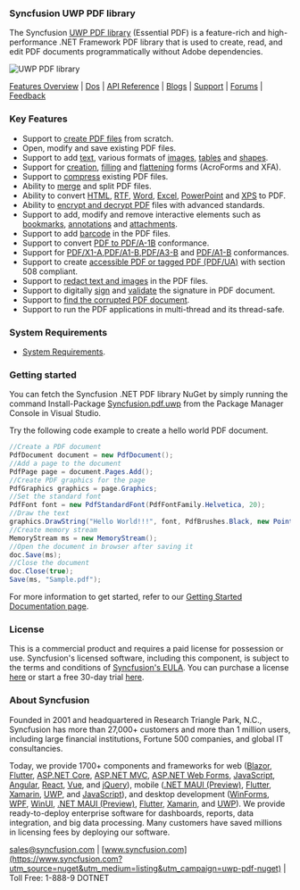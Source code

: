 ### Syncfusion UWP PDF library
The Syncfusion [UWP PDF library](https://www.syncfusion.com/pdf-framework/net?utm_source=nuget&utm_medium=listing&utm_campaign=uwp-pdf-nuget) (Essential PDF) is a feature-rich and high-performance .NET Framework PDF library that is used to create, read, and edit PDF documents programmatically without Adobe dependencies.

![UWP PDF library](https://cdn.syncfusion.com/nuget-readme/fileformats/net-pdf-library.png)

[Features Overview](https://www.syncfusion.com/pdf-framework/net?utm_source=nuget&utm_medium=listing&utm_campaign=uwp-pdf-nuget) | [Dos](https://help.syncfusion.com/file-formats/pdf/overview?utm_source=nuget&utm_medium=listing&utm_campaign=uwp-pdf-nuget) | [API Reference](https://help.syncfusion.com/cr/file-formats/Syncfusion.Pdf.html?utm_source=nuget&utm_medium=listing&utm_campaign=uwp-pdf-nuget) | [Blogs](https://www.syncfusion.com/blogs/?s=pdf?utm_source=nuget&utm_medium=listing&utm_campaign=uwp-pdf-nuget) | [Support](https://www.syncfusion.com/support/directtrac/incidents/newincident?utm_source=nuget&utm_medium=listing&utm_campaign=uwp-pdf-nuget) | [Forums](https://www.syncfusion.com/forums/uwp?utm_source=nuget&utm_medium=listing&utm_campaign=uwp-pdf-nuget) | [Feedback](https://www.syncfusion.com/feedback/uwp?utm_source=nuget&utm_medium=listing&utm_campaign=uwp-pdf-nuget)

### Key Features

* Support to [create PDF files](https://help.syncfusion.com/file-formats/pdf/create-pdf-file-in-uwp?utm_source=nuget&utm_medium=listing&utm_campaign=uwp-pdf-nuget) from scratch.
* Open, modify and save existing PDF files.
* Support to add [text](https://help.syncfusion.com/file-formats/pdf/working-with-text?utm_source=nuget&utm_medium=listing&utm_campaign=uwp-pdf-nuget), various formats of [images](https://help.syncfusion.com/file-formats/pdf/working-with-images?utm_source=nuget&utm_medium=listing&utm_campaign=uwp-pdf-nuget), [tables](https://help.syncfusion.com/file-formats/pdf/working-with-tables?utm_source=nuget&utm_medium=listing&utm_campaign=uwp-pdf-nuget) and [shapes](https://help.syncfusion.com/file-formats/pdf/working-with-shapes?utm_source=nuget&utm_medium=listing&utm_campaign=uwp-pdf-nuget).
* Support for [creation](https://help.syncfusion.com/file-formats/pdf/working-with-forms#creating-a-new-pdf-form?utm_source=nuget&utm_medium=listing&utm_campaign=uwp-pdf-nuget), [filling](https://help.syncfusion.com/file-formats/pdf/working-with-forms#filling-form-fields-in-an-existing-pdf-document?utm_source=nuget&utm_medium=listing&utm_campaign=uwp-pdf-nuget) and [flattening](https://help.syncfusion.com/file-formats/pdf/working-with-forms#removing-editing-capability-of-form-fields?utm_source=nuget&utm_medium=listing&utm_campaign=uwp-pdf-nuget) forms (AcroForms and XFA).
* Support to [compress](https://help.syncfusion.com/file-formats/pdf/working-with-compression?utm_source=nuget&utm_medium=listing&utm_campaign=uwp-pdf-nuget) existing PDF files.
* Ability to [merge](https://help.syncfusion.com/file-formats/pdf/merge-documents?utm_source=nuget&utm_medium=listing&utm_campaign=uwp-pdf-nuget) and split PDF files.
* Ability to convert [HTML](https://help.syncfusion.com/file-formats/pdf/working-with-document-conversions#mhtml-to-pdf?utm_source=nuget&utm_medium=listing&utm_campaign=uwp-pdf-nuget), [RTF](https://help.syncfusion.com/file-formats/pdf/working-with-document-conversions#converting-rtf-documents-to-pdf?utm_source=nuget&utm_medium=listing&utm_campaign=uwp-pdf-nuget), [Word](https://help.syncfusion.com/file-formats/pdf/working-with-document-conversions#converting-word-documents-to-pdf?utm_source=nuget&utm_medium=listing&utm_campaign=uwp-pdf-nuget), [Excel](https://help.syncfusion.com/file-formats/pdf/working-with-document-conversions#converting-excel-documents-to-pdf?utm_source=nuget&utm_medium=listing&utm_campaign=uwp-pdf-nuget), [PowerPoint](https://help.syncfusion.com/file-formats/presentation/presentation-to-pdf?utm_source=nuget&utm_medium=listing&utm_campaign=uwp-pdf-nuget) and [XPS](https://help.syncfusion.com/file-formats/pdf/working-with-document-conversions#converting-xps-document-to-pdf?utm_source=nuget&utm_medium=listing&utm_campaign=uwp-pdf-nuget) to PDF.
* Ability to [encrypt and decrypt PDF](https://help.syncfusion.com/file-formats/pdf/working-with-security?utm_source=nuget&utm_medium=listing&utm_campaign=uwp-pdf-nuget) files with advanced standards.
* Support to add, modify and remove interactive elements such as [bookmarks](https://help.syncfusion.com/file-formats/pdf/working-with-bookmarks?utm_source=nuget&utm_medium=listing&utm_campaign=uwp-pdf-nuget), [annotations](https://help.syncfusion.com/file-formats/pdf/working-with-annotations?utm_source=nuget&utm_medium=listing&utm_campaign=uwp-pdf-nuget) and [attachments](https://help.syncfusion.com/file-formats/pdf/working-with-attachments?utm_source=nuget&utm_medium=listing&utm_campaign=uwp-pdf-nuget).
* Support to add [barcode](https://help.syncfusion.com/file-formats/pdf/working-with-barcode?utm_source=nuget&utm_medium=listing&utm_campaign=uwp-pdf-nuget) in the PDF files.
* Support to convert [PDF to PDF/A-1B](https://help.syncfusion.com/file-formats/pdf/working-with-pdf-conformance#converting-pdf-to-pdfa-1b?utm_source=nuget&utm_medium=listing&utm_campaign=uwp-pdf-nuget) conformance.
* Support for [PDF/X1-A](https://help.syncfusion.com/file-formats/pdf/working-with-pdf-conformance#adding-support-for-pdfa-1b-conformance?utm_source=nuget&utm_medium=listing&utm_campaign=uwp-pdf-nuget),[PDF/A1-B](https://help.syncfusion.com/file-formats/pdf/working-with-pdf-conformance#adding-support-for-pdfa-1b-conformance?utm_source=nuget&utm_medium=listing&utm_campaign=uwp-pdf-nuget),[PDF/A3-B](https://help.syncfusion.com/file-formats/pdf/working-with-pdf-conformance#adding-support-for-pdfa-1b-conformance?utm_source=nuget&utm_medium=listing&utm_campaign=uwp-pdf-nuget) and [PDF/A1-B](https://help.syncfusion.com/file-formats/pdf/working-with-pdf-conformance#adding-support-for-pdfa-3b-conformance?utm_source=nuget&utm_medium=listing&utm_campaign=uwp-pdf-nuget) conformances.
* Support to create [accessible PDF or tagged PDF (PDF/UA)](https://help.syncfusion.com/file-formats/pdf/working-with-tagged-pdf?utm_source=nuget&utm_medium=listing&utm_campaign=uwp-pdf-nuget) with section 508 compliant.
* Support to [redact text and images](https://help.syncfusion.com/file-formats/pdf/working-with-redaction?utm_source=nuget&utm_medium=listing&utm_campaign=uwp-pdf-nuget) in the PDF files.
* Support to digitally [sign](https://help.syncfusion.com/file-formats/pdf/working-with-digitalsignature?utm_source=nuget&utm_medium=listing&utm_campaign=uwp-pdf-nuget) and [validate](https://help.syncfusion.com/file-formats/pdf/working-with-digitalsignature?utm_source=nuget&utm_medium=listing&utm_campaign=uwp-pdf-nuget) the signature in PDF document.
* Support to [find the corrupted PDF document](https://help.syncfusion.com/file-formats/pdf/working-with-document#find-corrupted-pdf-document?utm_source=nuget&utm_medium=listing&utm_campaign=uwp-pdf-nuget).
* Support to run the PDF applications in multi-thread and its thread-safe.

### System Requirements

* [System Requirements](https://help.syncfusion.com/file-formats/installation-and-upgrade/system-requirements?utm_source=nuget&utm_medium=listing&utm_campaign=uwp-pdf-nuget).

### Getting started

You can fetch the Syncfusion .NET PDF library NuGet by simply running the command Install-Package [Syncfusion.pdf.uwp](https://www.nuget.org/packages/Syncfusion.pdf.uwp/?utm_source=nuget&utm_medium=listing&utm_campaign=uwp-pdf-nuget) from the Package Manager Console in Visual Studio.

Try the following code example to create a hello world PDF document.

```csharp
//Create a PDF document
PdfDocument document = new PdfDocument();  
//Add a page to the document
PdfPage page = document.Pages.Add();  
//Create PDF graphics for the page
PdfGraphics graphics = page.Graphics;  
//Set the standard font
PdfFont font = new PdfStandardFont(PdfFontFamily.Helvetica, 20);  
//Draw the text
graphics.DrawString("Hello World!!!", font, PdfBrushes.Black, new PointF(0, 0));  
//Create memory stream
MemoryStream ms = new MemoryStream();
//Open the document in browser after saving it
doc.Save(ms);
//Close the document
doc.Close(true);
Save(ms, "Sample.pdf");
```
For more information to get started, refer to our [Getting Started Documentation page](https://help.syncfusion.com/file-formats/pdf/create-pdf-file-in-c-sharp-vb-net?utm_source=nuget&utm_medium=listing&utm_campaign=uwp-pdf-nuget).

### License
This is a commercial product and requires a paid license for possession or use. Syncfusion's licensed software, including this component, is subject to the terms and conditions of [Syncfusion's EULA](https://www.syncfusion.com/eula/es/?utm_source=nuget&utm_medium=listing&utm_campaign=uwp-pdf-nuget). You can purchase a license [here](https://www.syncfusion.com/sales/products?utm_source=nuget&utm_medium=listing&utm_campaign=uwp-pdf-nuget) or start a free 30-day trial [here](https://www.syncfusion.com/account/manage-trials/start-trials?utm_source=nuget&utm_medium=listing&utm_campaign=uwp-pdf-nuget).

### About Syncfusion
Founded in 2001 and headquartered in Research Triangle Park, N.C., Syncfusion has more than 27,000+ customers and more than 1 million users, including large financial institutions, Fortune 500 companies, and global IT consultancies.
 
Today, we provide 1700+ components and frameworks for web ([Blazor](https://www.syncfusion.com/blazor-components?utm_source=nuget&utm_medium=listing&utm_campaign=uwp-pdf-nuget), [Flutter](https://www.syncfusion.com/flutter-widgets?utm_source=nuget&utm_medium=listing&utm_campaign=uwp-pdf-nuget), [ASP.NET Core](https://www.syncfusion.com/aspnet-core-ui-controls?utm_source=nuget&utm_medium=listing&utm_campaign=uwp-pdf-nuget), [ASP.NET MVC](https://www.syncfusion.com/aspnet-mvc-ui-controls?utm_source=nuget&utm_medium=listing&utm_campaign=uwp-pdf-nuget), [ASP.NET Web Forms](https://www.syncfusion.com/jquery/aspnet-webforms-ui-controls?utm_source=nuget&utm_medium=listing&utm_campaign=uwp-pdf-nuget), [JavaScript](https://www.syncfusion.com/javascript-ui-controls?utm_source=nuget&utm_medium=listing&utm_campaign=uwp-pdf-nuget), [Angular](https://www.syncfusion.com/angular-ui-components?utm_source=nuget&utm_medium=listing&utm_campaign=uwp-pdf-nuget), [React](https://www.syncfusion.com/react-ui-components?utm_source=nuget&utm_medium=listing&utm_campaign=uwp-pdf-nuget), [Vue](https://www.syncfusion.com/vue-ui-components?utm_source=nuget&utm_medium=listing&utm_campaign=uwp-pdf-nuget), and [jQuery](https://www.syncfusion.com/jquery-ui-widgets?utm_source=nuget&utm_medium=listing&utm_campaign=uwp-pdf-nuget)), mobile ([.NET MAUI (Preview)](https://www.syncfusion.com/maui-controls?utm_source=nuget&utm_medium=listing&utm_campaign=uwp-pdf-nuget), [Flutter](https://www.syncfusion.com/flutter-widgets?utm_source=nuget&utm_medium=listing&utm_campaign=uwp-pdf-nuget), [Xamarin](https://www.syncfusion.com/xamarin-ui-controls?utm_source=nuget&utm_medium=listing&utm_campaign=uwp-pdf-nuget), [UWP](https://www.syncfusion.com/uwp-ui-controls?utm_source=nuget&utm_medium=listing&utm_campaign=uwp-pdf-nuget), and [JavaScript](https://www.syncfusion.com/javascript-ui-controls?utm_source=nuget&utm_medium=listing&utm_campaign=uwp-pdf-nuget)), and desktop development ([WinForms](https://www.syncfusion.com/winforms-ui-controls?utm_source=nuget&utm_medium=listing&utm_campaign=uwp-pdf-nuget), [WPF](https://www.syncfusion.com/wpf-controls?utm_source=nuget&utm_medium=listing&utm_campaign=uwp-pdf-nuget), [WinUI](https://www.syncfusion.com/winui-controls?utm_source=nuget&utm_medium=listing&utm_campaign=uwp-pdf-nuget), [.NET MAUI (Preview)](https://www.syncfusion.com/maui-controls?utm_source=nuget&utm_medium=listing&utm_campaign=uwp-pdf-nuget), [Flutter](https://www.syncfusion.com/flutter-widgets?utm_source=nuget&utm_medium=listing&utm_campaign=uwp-pdf-nuget), [Xamarin](https://www.syncfusion.com/xamarin-ui-controls?utm_source=nuget&utm_medium=listing&utm_campaign=uwp-pdf-nuget), and [UWP](https://www.syncfusion.com/uwp-ui-controls?utm_source=nuget&utm_medium=listing&utm_campaign=uwp-pdf-nuget)). We provide ready-to-deploy enterprise software for dashboards, reports, data integration, and big data processing. Many customers have saved millions in licensing fees by deploying our software.

[sales@syncfusion.com](mailto:sales@syncfusion.com?Subject=Syncfusion%20PDF%20UWP%20-%20NuGet) | [www.syncfusion.com](https://www.syncfusion.com?utm_source=nuget&utm_medium=listing&utm_campaign=uwp-pdf-nuget) | Toll Free: 1-888-9 DOTNET